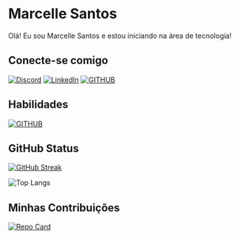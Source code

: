 # Marcelle Santos
Olá! Eu sou Marcelle Santos e estou iniciando na área de tecnologia!
## Conecte-se comigo
[![Discord](https://img.shields.io/badge/Discord-C71585?style=for-the-badge&logo=discord)](https://www.discord.com/in/marcelle_evelyn/)
[![LinkedIn](https://img.shields.io/badge/LinkedIn-C71585?style=for-the-badge&logo=linkedin&logoColor=0E76A8)](https://www.linkedin.com/in/SEUUSERNAME/)
[![GITHUB](https://img.shields.io/badge/GITHUB-C71585?style=for-the-badge&logo=GITHUB&logocolor=0E76A8)](https://www.github.com/in/Marcelleevelyn/)


## Habilidades
[![GITHUB](https://img.shields.io/badge/GITHUB-C71585?style=for-the-badge&logo=GITHUB)](https://www.github.com/in/Marcelleevelyn/)

## GitHub Status
[![GitHub Streak](https://streak-stats.demolab.com/?user=Marcelleevelyn&theme=bear&background=000&border=30A3DC&dates=FFF)](https://git.io/streak-stats)

![Top Langs](https://github-readme-stats-git-masterrstaa-rickstaa.vercel.app/api/top-langs/?username=Marcelleevelyn&bg_color=000&border_color=30A3DC&text_color=FFF)

## Minhas Contribuições
[![Repo Card](https://github-readme-stats.vercel.app/api/pin/?username=Marcelleevelyn&repo=dio-lab-open-source&bg_color=000&border_color=30A3DC&show_icons=true&icon_color=30A3DC&title_color=C71585&text_color=FFF)](https://github.com/Marcelleevelyn/dio-lab-open-source)